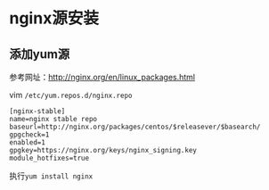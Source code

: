 # nginx源安装

## 添加yum源

参考网址：http://nginx.org/en/linux_packages.html

vim `/etc/yum.repos.d/nginx.repo`

``` repo
[nginx-stable]
name=nginx stable repo
baseurl=http://nginx.org/packages/centos/$releasever/$basearch/
gpgcheck=1
enabled=1
gpgkey=https://nginx.org/keys/nginx_signing.key
module_hotfixes=true
```

执行`yum install nginx` 